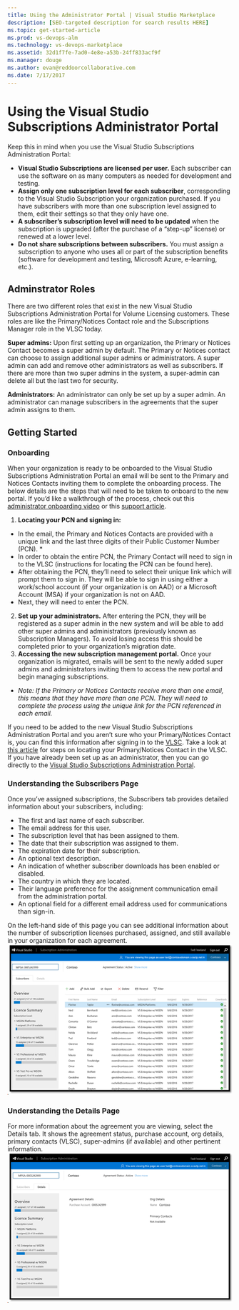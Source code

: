 ```yaml
---
title: Using the Administrator Portal | Visual Studio Marketplace
description: [SEO-targeted description for search results HERE]
ms.topic: get-started-article
ms.prod: vs-devops-alm
ms.technology: vs-devops-marketplace
ms.assetid: 32d1f7fe-7ad0-4e8e-a53b-24ff833acf9f
ms.manager: douge
ms.author: evan@reddoorcollaborative.com
ms.date: 7/17/2017
---
```


#  Using the Visual Studio Subscriptions Administrator Portal

Keep this in mind when you use the Visual Studio Subscriptions Administration Portal:
 
- **Visual Studio Subscriptions are licensed per user.** Each subscriber can use the software on as many computers as needed for development and testing. 
- **Assign only one subscription level for each subscriber**, corresponding to the Visual Studio Subscription your organization purchased. If you have subscribers with more than one subscription level assigned to them, edit their settings so that they only have one. 
- **A subscriber’s subscription level will need to be updated** when the subscription is upgraded (after the purchase of a “step-up” license) or renewed at a lower level. 
- **Do not share subscriptions between subscribers.** You must assign a subscription to anyone who uses all or part of the subscription benefits (software for development and testing, Microsoft Azure, e-learning, etc.). 

## Adminstrator Roles
There are two different roles that exist in the new Visual Studio Subscriptions Administration Portal for Volume Licensing customers. These roles are like the Primary/Notices Contact role and the Subscriptions Manager role in the VLSC today. 

**Super admins:** Upon first setting up an organization, the Primary or Notices Contact becomes a super admin by default. The Primary or Notices contact can choose to assign additional super admins or administrators. A super admin can add and remove other administrators as well as subscribers. If there are more than two super admins in the system, a super-admin can delete all but the last two for security. 

**Administrators:** An administrator can only be set up by a super admin. An administrator can manage subscribers in the agreements that the super admin assigns to them. 

## Getting Started
### Onboarding
When your organization is ready to be onboarded to the Visual Studio Subscriptions Administration Portal an email will be sent to the Primary and Notices Contacts inviting them to complete the onboarding process. The below details are the steps that will need to be taken to onboard to the new portal. If you’d like a walkthrough of the process, check out this [administrator onboarding video](https://channel9.msdn.com/Series/Visual-Studio-Subscriptions-Administration/Onboarding-your-organization-to-the-new-Visual-Studio-Subscription-Administration-Portal-and-setting) or this [support article](https://support.microsoft.com/help/4013931/visual-studio-subscriptions-administrator-migration-process "Visual Studio Subscriptions Administrator Migration Process").   
1.	**Locating your PCN and signing in:**
- In the email, the Primary and Notices Contacts are provided with a unique link and the last three digits of their Public Customer Number (PCN). * 
- In order to obtain the entire PCN, the Primary Contact will need to sign in to the VLSC (instructions for locating the PCN can be found here). 
- After obtaining the PCN, they’ll need to select their unique link which will prompt them to sign in. They will be able to sign in using either a work/school account (if your organization is on AAD) or a Microsoft Account (MSA) if your organization is not on AAD. 
- Next, they will need to enter the PCN. 
2.	**Set up your administrators.** After entering the PCN, they will be registered as a super admin in the new system and will be able to add other super admins and administrators (previously known as Subscription Managers). To avoid losing access this should be completed prior to your organization’s migration date. 
3.	**Accessing the new subscription management portal.**  Once your organization is migrated, emails will be sent to the newly added super admins and administrators inviting them to access the new portal and begin managing subscriptions.  

* *Note: If the Primary or Notices Contacts receive more than one email, this means that they have more than one PCN. They will need to complete the process using the unique link for the PCN referenced in each email.*

If you need to be added to the new Visual Studio Subscriptions Administration Portal and you aren’t sure who your Primary/Notices Contact is, you can find this information after signing in to the [VLSC](https://www.microsoft.com/Licensing/servicecenter/default.aspx). Take a look at [this article](http://www.visualstudio.com/subscriptions/support/#!articles/962-6707-how-do-i-locate-my-primary-contact "How Do I Locate My Primary Contact?") for steps on locating your Primary/Notices Contact in the VLSC.
If you have already been set up as an administrator, then you can go directly to the [Visual Studio Subscriptions Administration Portal](https://manage.visualstudio.com).

### Understanding the Subscribers Page
Once you’ve assigned subscriptions, the Subscribers tab provides detailed information about your subscribers, including:
- The first and last name of each subscriber.
- The email address for this user.
- The subscription level that has been assigned to them.
- The date that their subscription was assigned to them. 
- The expiration date for their subscription.
- An optional text description.
- An indication of whether subscriber downloads has been enabled or disabled. 
- The country in which they are located.
- Their language preference for the assignment communication email from the administration portal.
- An optional field for a different email address used for communications than sign-in. 

On the left-hand side of this page you can see additional information about the number of subscription licenses purchased, assigned, and still available in your organization for each agreement.
![Visual Studio Subscriptions Admin Portal Subscibers Page](_img/using-admin-portal/subscribers-page.png)

### Understanding the Details Page
For more information about the agreement you are viewing, select the Details tab. It shows the agreement status, purchase account, org details, primary contacts (VLSC), super-admins (if available) and other pertinent information. 
![Visual Studio Subscriptions Admin Portal Details Page](_img/using-admin-portal/details-page.png)

